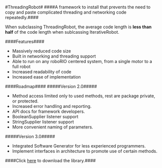 #ThreadingRobot#
####A framework to install that prevents the need to copy and paste complicated threading and networking code repeatedly.####

When subclassing ThreadingRobot, the average code length is **less than half** of the code length when sublcassing IterativeRobot.

####Features####
- Massively reduced code size
- Built in networking and threading support
- Able to run on any roboRIO centered system, from a single motor to a full robot
- Increased readability of code
- Increased ease of implementation

####Roadmap####
#####Version 2.0#####
- Method access limited only to used methods, rest are package private, or protected.
- Increased error handling and reporting.
- API docs for framework developers.
- BooleanSupplier listener support
- StringSupplier listener support
- More convenient naming of parameters.

#####Version 3.0#####
- Integrated Software Generator for less experienced programmers.
- Implement interfaces in architecture to promote use of certain methods.

####Click [here](https://github.com/Tino-FRC-2473/ThreadingRobot/releases "Releases") to download the library.####

